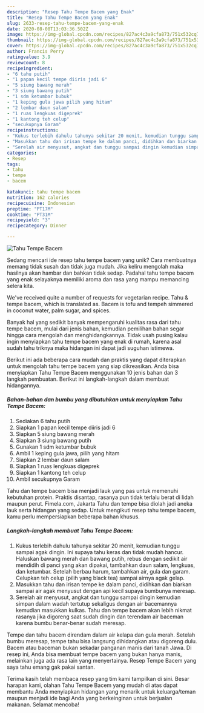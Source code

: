 ```yaml
---
description: "Resep Tahu Tempe Bacem yang Enak"
title: "Resep Tahu Tempe Bacem yang Enak"
slug: 2633-resep-tahu-tempe-bacem-yang-enak
date: 2020-08-08T13:03:36.502Z
image: https://img-global.cpcdn.com/recipes/827ac4c3a9cfa873/751x532cq70/tahu-tempe-bacem-foto-resep-utama.jpg
thumbnail: https://img-global.cpcdn.com/recipes/827ac4c3a9cfa873/751x532cq70/tahu-tempe-bacem-foto-resep-utama.jpg
cover: https://img-global.cpcdn.com/recipes/827ac4c3a9cfa873/751x532cq70/tahu-tempe-bacem-foto-resep-utama.jpg
author: Francis Perry
ratingvalue: 3.9
reviewcount: 8
recipeingredient:
- "6 tahu putih"
- "1 papan kecil tempe diiris jadi 6"
- "5 siung bawang merah"
- "3 siung bawang putih"
- "1 sdm ketumbar bubuk"
- "1 keping gula jawa pilih yang hitam"
- "2 lembar daun salam"
- "1 ruas lengkuas digeprek"
- "1 kantong teh celup"
- "secukupnya Garam"
recipeinstructions:
- "Kukus terlebih dahulu tahunya sekitar 20 menit, kemudian tunggu sampai agak dingin. Ini supaya tahu keras dan tidak mudah hancur. Haluskan bawang merah dan bawang putih, rebus dengan sedikit air mendidih di panci yang akan dipakai, tambahkan daun salam, lengkuas, dan ketumbar. Setelah berbau harum, tambahkan air, gula dan garam. Celupkan teh celup (pilih yang black tea) sampai airnya agak gelap."
- "Masukkan tahu dan irisan tempe ke dalam panci, didihkan dan biarkan sampai air agak menyusut dengan api kecil supaya bumbunya meresap."
- "Serelah air menyusut, angkat dan tunggu sampai dingin kemudian simpan dalam wadah tertutup sekaligus dengan air bacemannya kemudian masukkan kulkas. Tahu dan tempe bacem akan lebih nikmat rasanya jika digoreng saat sudah dingin dan terendam air baceman karena bumbu benar-benar sudah meresap."
categories:
- Resep
tags:
- tahu
- tempe
- bacem

katakunci: tahu tempe bacem 
nutrition: 162 calories
recipecuisine: Indonesian
preptime: "PT17M"
cooktime: "PT31M"
recipeyield: "3"
recipecategory: Dinner

---
```



![Tahu Tempe Bacem](https://img-global.cpcdn.com/recipes/827ac4c3a9cfa873/751x532cq70/tahu-tempe-bacem-foto-resep-utama.jpg)

Sedang mencari ide resep tahu tempe bacem yang unik? Cara membuatnya memang tidak susah dan tidak juga mudah. Jika keliru mengolah maka hasilnya akan hambar dan bahkan tidak sedap. Padahal tahu tempe bacem yang enak selayaknya memiliki aroma dan rasa yang mampu memancing selera kita.

We&#39;ve received quite a number of requests for vegetarian recipe. Tahu &amp; tempe bacem, which is translated as. Bacem is tofu and tempeh simmered in coconut water, palm sugar, and spices.

Banyak hal yang sedikit banyak mempengaruhi kualitas rasa dari tahu tempe bacem, mulai dari jenis bahan, kemudian pemilihan bahan segar hingga cara mengolah dan menghidangkannya. Tidak usah pusing kalau ingin menyiapkan tahu tempe bacem yang enak di rumah, karena asal sudah tahu triknya maka hidangan ini dapat jadi suguhan istimewa.


Berikut ini ada beberapa cara mudah dan praktis yang dapat diterapkan untuk mengolah tahu tempe bacem yang siap dikreasikan. Anda bisa menyiapkan Tahu Tempe Bacem menggunakan 10 jenis bahan dan 3 langkah pembuatan. Berikut ini langkah-langkah dalam membuat hidangannya.

<!--inarticleads1-->

##### Bahan-bahan dan bumbu yang dibutuhkan untuk menyiapkan Tahu Tempe Bacem:

1. Sediakan 6 tahu putih
1. Siapkan 1 papan kecil tempe diiris jadi 6
1. Siapkan 5 siung bawang merah
1. Siapkan 3 siung bawang putih
1. Gunakan 1 sdm ketumbar bubuk
1. Ambil 1 keping gula jawa, pilih yang hitam
1. Siapkan 2 lembar daun salam
1. Siapkan 1 ruas lengkuas digeprek
1. Siapkan 1 kantong teh celup
1. Ambil secukupnya Garam


Tahu dan tempe bacem bisa menjadi lauk yang pas untuk memenuhi kebutuhan protein. Praktis disantap, rasanya pun tidak terlalu berat di lidah maupun perut. Fimela.com, Jakarta Tahu dan tempe bisa diolah jadi aneka lauk serta hidangan yang sedap. Untuk mengikuti resep tahu tempe bacem, kamu perlu mempersiapkan beberapa bahan khusus. 

<!--inarticleads2-->

##### Langkah-langkah membuat Tahu Tempe Bacem:

1. Kukus terlebih dahulu tahunya sekitar 20 menit, kemudian tunggu sampai agak dingin. Ini supaya tahu keras dan tidak mudah hancur. Haluskan bawang merah dan bawang putih, rebus dengan sedikit air mendidih di panci yang akan dipakai, tambahkan daun salam, lengkuas, dan ketumbar. Setelah berbau harum, tambahkan air, gula dan garam. Celupkan teh celup (pilih yang black tea) sampai airnya agak gelap.
1. Masukkan tahu dan irisan tempe ke dalam panci, didihkan dan biarkan sampai air agak menyusut dengan api kecil supaya bumbunya meresap.
1. Serelah air menyusut, angkat dan tunggu sampai dingin kemudian simpan dalam wadah tertutup sekaligus dengan air bacemannya kemudian masukkan kulkas. Tahu dan tempe bacem akan lebih nikmat rasanya jika digoreng saat sudah dingin dan terendam air baceman karena bumbu benar-benar sudah meresap.


Tempe dan tahu bacem direndam dalam air kelapa dan gula merah. Setelah bumbu meresap, tempe tahu bisa langsung dihidangkan atau digoreng dulu. Bacem atau baceman bukan sekadar panganan manis dari tanah Jawa. Di resep ini, Anda bisa membuat tempe bacem yang bukan hanya manis, melainkan juga ada rasa lain yang menyertainya. Resep Tempe Bacem yang saya tahu emang gak pakai santan. 

Terima kasih telah membaca resep yang tim kami tampilkan di sini. Besar harapan kami, olahan Tahu Tempe Bacem yang mudah di atas dapat membantu Anda menyiapkan hidangan yang menarik untuk keluarga/teman maupun menjadi ide bagi Anda yang berkeinginan untuk berjualan makanan. Selamat mencoba!
